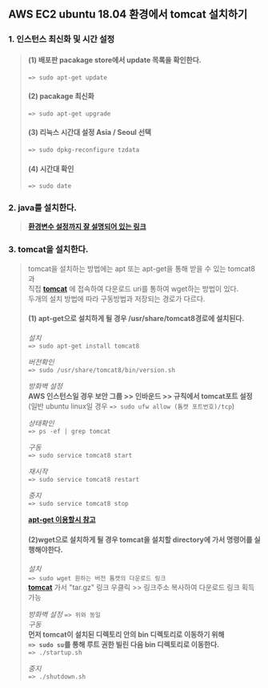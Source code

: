 ## AWS EC2 ubuntu 18.04 환경에서 tomcat 설치하기

### 1. 인스턴스 최신화 및 시간  설정
> #### (1) 배포판 pacakage store에서 update 목록을 확인한다.    
> ```=> sudo apt-get update```    
> 
> #### (2) pacakage 최신화   
> ```=> sudo apt-get upgrade```    
>    
> #### (3) 리눅스 시간대 설정 Asia / Seoul 선택        
> ```=> sudo dpkg-reconfigure tzdata ```   
> 
> #### (4) 시간대 확인    
> ```=> sudo date ```   

### 2. java를 설치한다.
> **[환경변수 설정까지 잘 설명되어 있는 링크](https://all-record.tistory.com/181?category=733055)**     
> 


### 3. tomcat을 설치한다.
> tomcat을 설치하는 방법에는 apt 또는 apt-get을 통해 받을 수 있는 tomcat8과      
> 직접 **[tomcat](https://tomcat.apache.org/)** 에 접속하여 다운로드 uri를 통하여 wget하는 방법이 있다.   
> 두개의 설치 방법에 따라 구동방법과 저장되는 경로가 다르다.
> 
> #### (1) apt-get으로 설치하게 될 경우 /usr/share/tomcat8경로에 설치된다.     
> *설치*   
> ```=> sudo apt-get install tomcat8```  
> 
> *버전확인*   
> ```=> sudo /usr/share/tomcat8/bin/version.sh```    
> 
> *방화벽 설정*   
> **AWS 인스턴스일 경우 보안 그룹 >> 인바운드 >> 규칙에서 tomcat포트 설정**    
> (일반 ubuntu linux일 경우 ```=> sudo ufw allow (톰캣 포트번호)/tcp```)     
> 
> *상태확인*   
> ```=> ps -ef | grep tomcat```    
> 
> *구동*   
> ```=> sudo service tomcat8 start```     
> 
> *재시작*    
> ```=> sudo service tomcat8 restart```   
> 
> *중지*   
> ```=> sudo service tomcat8 stop```    
> 
> **[apt-get 이용할시 참고](https://all-record.tistory.com/182)**     
> 
> #### (2)wget으로 설치하게 될 경우 tomcat을 설치할 directory에 가서 명령어를 실행해야한다.    
> 
> *설치*    
> ```=> sudo wget 원하는 버전 톰캣의 다운로드 링크```     
> **[tomcat](https://tomcat.apache.org/)** 가서 "tar.gz" 링크 우클릭 >> 링크주소 복사하여 다운로드 링크 획득 가능    
> 
> *방화벽 설정*
> ```=> 위와 동일```   
> *구동*    
> **먼저 tomcat이 설치된 디렉토리 안의 bin 디렉토리로 이동하기 위해    
> ```=> sudo su```를 통해 루트 권한 빌린 다음 bin 디렉토리로 이동한다.**     
> ```=> ./startup.sh```     
> 
> *중지*    
> ```=> ./shutdown.sh```
>
